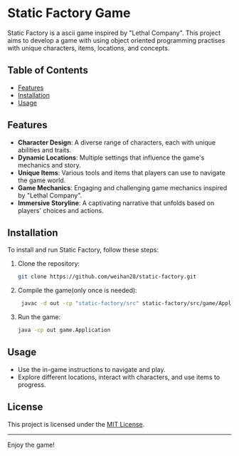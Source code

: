 # Static Factory Game

Static Factory is a ascii game inspired by "Lethal Company". This project aims to develop a game with using object oriented programming practises with unique characters, items, locations, and concepts.

## Table of Contents

- [Features](#features)
- [Installation](#installation)
- [Usage](#usage)

## Features

- **Character Design**: A diverse range of characters, each with unique abilities and traits.
- **Dynamic Locations**: Multiple settings that influence the game's mechanics and story.
- **Unique Items**: Various tools and items that players can use to navigate the game world.
- **Game Mechanics**: Engaging and challenging game mechanics inspired by "Lethal Company".
- **Immersive Storyline**: A captivating narrative that unfolds based on players' choices and actions.

## Installation

To install and run Static Factory, follow these steps:

1. Clone the repository:
    ```bash
    git clone https://github.com/weihan28/static-factory.git
    ```

2. Compile the game(only once is needed):
   ```bash
    javac -d out -cp "static-factory/src" static-factory/src/game/Application.java
    ```

3. Run the game:
    ```bash
    java -cp out game.Application
    ```

## Usage

- Use the in-game instructions to navigate and play.
- Explore different locations, interact with characters, and use items to progress.

## License

This project is licensed under the [MIT License](LICENSE).

---

Enjoy the game!
